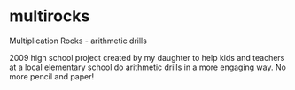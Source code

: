 # multirocks
Multiplication Rocks - arithmetic drills

2009 high school project created by my daughter to help kids and teachers at a local elementary school do arithmetic drills in a more engaging way.  No more pencil and paper!
